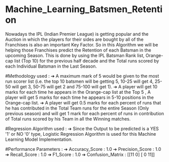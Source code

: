 # Machine_Learning_Batsmen_Retention

Nowadays the IPL (Indian Premier League) is getting popular and the Auction in which the players for their sides are bought by all of the Franchises is also an important Key Factor. So in this Algorithm we will be helping those Franchises predict the Retention of each Batsman in the upcoming Season. This is done by using the IPL Batsman Rank list, Orange-cap list (Top 10) for the previous half decade and the Total runs scored by each Individual Batsman in the Last Season.

#Methodology used : 
➔ A maximum mark of 5 would be given to the most run scorer list (i.e. the top 10 batsmen will be getting 5, 10-25 will get 4, 25-50 will get 3, 50-75 will get 2 and 75-100 will get 1). 
➔ A player will get 10 marks for each time he appears in the Orange-cap list at the Top 5 , A player will get 5 marks for each time he appears in 5-10 positions in the Orange-cap list.
➔ A player will get 0.5 marks for each percent of runs that he has contributed in the Total Team runs for the entire Season (Only previous season) and will get 1 mark for each percent of runs in contribution of Total runs scored by his Team in all the Winning matches.

#Regression Algorithm used : 
➔ Since the Output to be predicted is a YES '1' or NO '0' type, Logistic Regression Algorithm is used for this Machine Learning Model Implementation.

#Performance Parameters :
➔ Accuracy_Score :  1.0
➔ Precision_Score :  1.0
➔ Recall_Score :  1.0
➔ F1_Score :  1.0
➔ Confusion_Matrix : [[11  0]
                      [ 0 11]]

 
